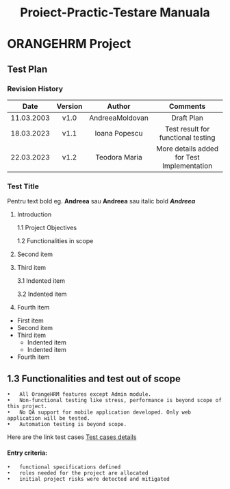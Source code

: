 # <h1 align="center">Proiect-Practic-Testare Manuala<h1>
# ORANGEHRM Project
## Test Plan

### Revision History
| Date | Version   | Author   | Comments |
| :---: | :---: | :---: | :---: |
| 11.03.2003 | v1.0    | AndreeaMoldovan    | Draft Plan |
| 18.03.2023 | v1.1    | Ioana Popescu      |Test result for functional testing |
| 22.03.2023 | v1.2    | Teodora Maria      |More details added for Test Implementation |
### Test Title
Pentru text bold eg. **Andreea** sau __Andreea__ sau italic bold *__Andreea__*

1. Introduction

    1.1 Project Objectives
    
    1.2 Functionalities in scope

2. Second item
3. Third item

    3.1 Indented item
    
    3.2 Indented item
    
4. Fourth item

- First item
- Second item
- Third item
    - Indented item
    - Indented item
- Fourth item

 ## 1.3	 Functionalities and test out of scope 

    •	All OrangeHRM features except Admin module.
    •	Non-functional testing like stress, performance is beyond scope of this project.
    •	No QA support for mobile application developed. Only web application will be tested.
    •	Automation testing is beyond scope.

Here are the link test cases [Test cases details](https://github.com/AndreeaMica/Proiect-TM/blob/main/Test.png)

#### Entry criteria:

    •	functional specifications defined 
    •	roles needed for the project are allocated 
    •	initial project risks were detected and mitigated  

